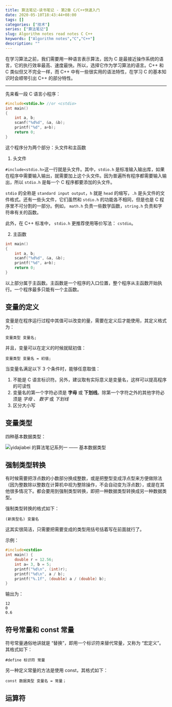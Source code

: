 ```yaml
---
title: 算法笔记-读书笔记 - 第2章 C/C++快速入门
date: 2020-05-10T18:43:44+08:00
tags: []
categories: ["技术"]
series: ["算法笔记"]
slug: Algorithm notes read notes C C++
keywords: ["Algorithm notes","C","C++"]
description: ""
---
```


在学习算法之前，我们需要用一种语言表示算法，因为 C 是最接近操作系统的语言，它的执行效率最高、速度最快。所以，选择它作为学习算法的语言。C++ 和 C 类似但又不完全一样，而 C++ 中有一些很实用的语法特性，在学习 C 的基本知识时会顺带引出 C++ 的部分特性。

---

先来看一段 C 语言小程序：
```C
#include<stdio.h> //or <cstdio>
int main()
{
	int a, b;
	scanf("%d%d", &a, &b);
	printf("%d", a+b);
	return 0;
}
```

这个程序分为两个部分：头文件和主函数

1. 头文件

`#include<stdio.h>`这一行就是头文件。其中，`stdio.h` 是标准输入输出库，如果在程序中需要输入输出，就需要加上这个头文件。因为普遍所有程序都需要输入输出，所以 `stdio.h` 是每一个 C 程序都要添加的头文件。

`stdio` 的全称是 `standard input output`，`h` 就是 `head` 的缩写，`.h` 是头文件的文件格式。还有一些头文件，它们虽然和 `stdio.h` 的功能各不相同，但是也是 C 程序里不可分割的一部分。例如， `math.h` 负责一些数学函数，`string.h` 负责和字符串有关的函数。

此外，在 C++ 标准中， `stdio.h` 更推荐使用等价写法： `cstdio`。

2. 主函数

```C
int main()
{
	int a, b;
	scanf("%d%d", &a, &b);
	printf("%d", a+b);
	return 0;
}
```

以上部分属于主函数。主函数是一个程序的入口位置，整个程序从主函数开始执行。一个程序最多只能有一个主函数。


## 变量的定义

变量是在程序运行过程中其值可以改变的量，需要在定义后才能使用，其定义格式为：
```no
变量类型 变量名;
```

并且，变量可以在定义的时候就赋初值：
```no
变量类型 变量名 = 初值;
```

当变量名满足以下 3 个条件时，能够任意取值：
1. 不能是 C 语言标识符。另外，建议取有实际意义是变量名，这样可以提高程序的可读性
2. 变量名的第一个字符必须是 **字母** 或 **下划线**。除第一个字符之外的其他字符必须是 *字母* 、 *数字* 或 *下划线*
3. 区分大小写

## 变量类型

四种基本数据类型：

![yidajiabei 的算法笔记系列一 —— 基本数据类型](https://cdn.learnku.com/uploads/images/202005/03/60808/Mwl8uMax12.png!large)

## 强制类型转换

有时候需要把浮点数的小数部分换成整数，或是把整型变成浮点型来方便做除法（因为整数除以整数在计算机中视为整除操作，不会自动变为浮点数），或是在其他很多情况下。都会要用到强制类型转换，即把一种数据类型转换成另一种数据类型。

强制类型转换的格式如下：
```
(新类型名) 变量名
```

这其实很简洁，只需要把需要变成的类型用括号括着写在前面就行了。

示例：
```C++
#include<cstdio>
int main() {
	double r = 12.56;
	int a= 3, b = 5;
	printf("%d\n", (int)r);
	printf("%d\n", a / b);
	printf("%.1f", (double) a / (double) b);
}
```

输出为：
```
12
0
0.6
```

## 符号常量和 const 常量

符号常量通俗地讲就是 “替换”，即用一个标识符来替代常量，又称为 “宏定义”。其格式如下：
```
#define 标识符 常量
```

另一种定义常量的方法是使用 const，其格式如下：
```
const 数据类型 变量名 = 常量；
```

## 运算符